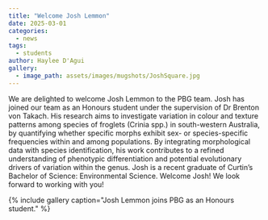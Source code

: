 ```yaml
---
title: "Welcome Josh Lemmon"
date: 2025-03-01
categories:
  - news
tags:
  - students
author: Haylee D'Agui
gallery:
  - image_path: assets/images/mugshots/JoshSquare.jpg
---
```


We are delighted to welcome Josh Lemmon to the PBG team. Josh has joined our team as an Honours student under the supervision of Dr Brenton von Takach. His research aims to investigate variation in colour and texture patterns among species of froglets (Crinia spp.) in south-western Australia, by quantifying whether specific morphs exhibit sex- or species-specific frequencies within and among populations. By integrating morphological data with species identification, his work contributes to a refined understanding of phenotypic differentiation and potential evolutionary drivers of variation within the genus.
Josh is a recent graduate of Curtin’s Bachelor of Science: Environmental Science.
Welcome Josh! We look forward to working with you!


{% include gallery caption="Josh Lemmon joins PBG as an Honours student." %}